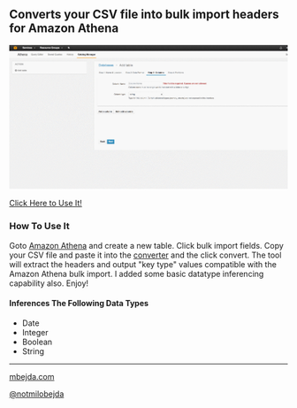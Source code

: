 ## Converts your CSV file into bulk import headers for Amazon Athena
![alt text](https://github.com/mbejda/CSV-to-Athena-Bulk-Import/blob/master/howto.gif "mbejda")

[Click Here to Use It!](https://mbejda.github.io/CSV-to-Athena-Bulk-Import/)


### How To Use It
Goto [Amazon Athena](https://aws.amazon.com/athena/) and create a new table. Click bulk import fields. Copy your CSV file and paste it into the [converter](https://mbejda.github.io/CSV-to-Athena-Bulk-Import/) and the click convert.
The tool will extract the headers and output "key type" values compatible with the Amazon Athena bulk import. I added some basic datatype inferencing capability also.
Enjoy!

#### Inferences The Following Data Types
- Date
- Integer
- Boolean
- String


<hr>

[mbejda.com](https://mbejda.com)

[@notmilobejda](https://mbejda.com)
